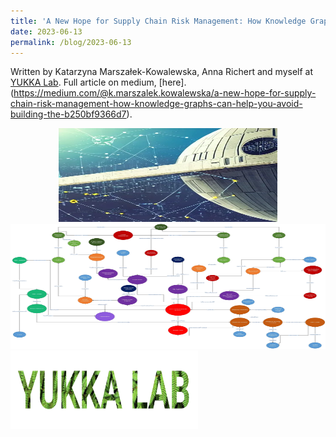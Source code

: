 ```yaml
---
title: 'A New Hope for Supply Chain Risk Management: How Knowledge Graphs can help you avoid building the next Death Star :stormtrooper:'
date: 2023-06-13
permalink: /blog/2023-06-13
---
```


Written by Katarzyna Marszałek-Kowalewska, Anna Richert and myself at [YUKKA Lab](https://www.yukkalab.com/). Full article on medium, [here].(https://medium.com/@k.marszalek.kowalewska/a-new-hope-for-supply-chain-risk-management-how-knowledge-graphs-can-help-you-avoid-building-the-b250bf9366d7).



<center><img src="/images/blog/star_wars/sw_blog_1.png" width="350" height="150" /></center>




<center><img src="/images/blog/star_wars/sw_blog_2.png" width="600" height="200" /></center>







<img src="/images/profile/yukka_logo.png" width="300" height="125" />

